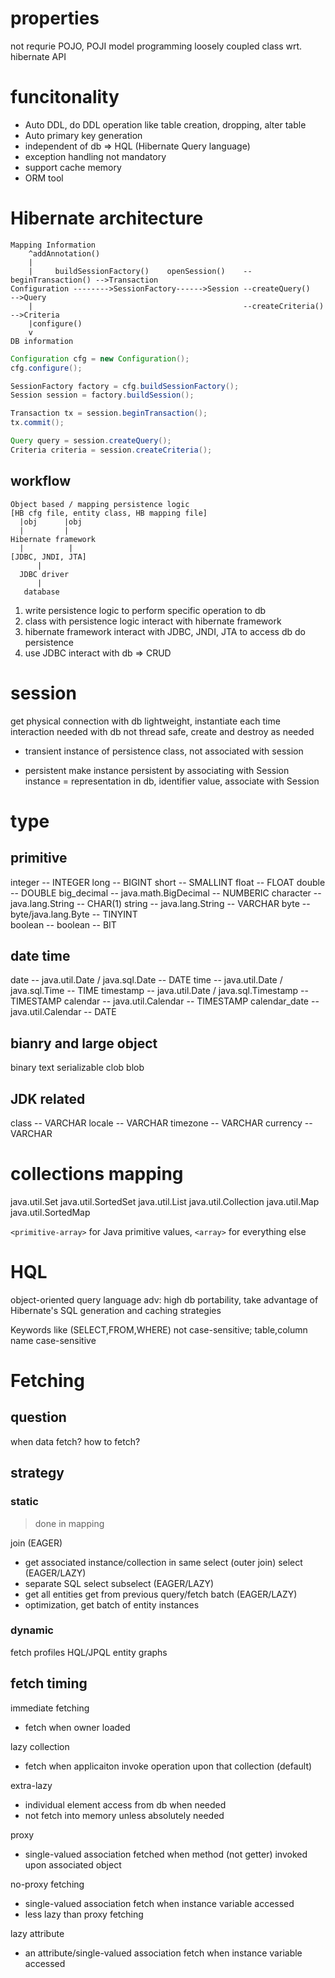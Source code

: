 # properties
not requrie POJO, POJI model programming
loosely coupled class wrt. hibernate API

# funcitonality
- Auto DDL, do DDL operation like table creation, dropping, alter table
- Auto primary key generation
- independent of db => HQL (Hibernate Query language)
- exception handling not mandatory
- support cache memory
- ORM tool


# Hibernate architecture
```
Mapping Information
    ^addAnnotation()
    |
    |     buildSessionFactory()    openSession()    --beginTransaction() -->Transaction
Configuration -------->SessionFactory------>Session --createQuery()      -->Query
    |                                               --createCriteria()   -->Criteria
    |configure()
    v
DB information
```

```java
Configuration cfg = new Configuration();
cfg.configure();

SessionFactory factory = cfg.buildSessionFactory();
Session session = factory.buildSession();

Transaction tx = session.beginTransaction();
tx.commit();

Query query = session.createQuery();
Criteria criteria = session.createCriteria();
```

## workflow
```
Object based / mapping persistence logic
[HB cfg file, entity class, HB mapping file]
  |obj      |obj
  |         |
Hibernate framework
  |          |
[JDBC, JNDI, JTA]
      |
  JDBC driver
      |
   database
```
1. write persistence logic to perform specific operation to db
2. class with persistence logic interact with hibernate framework
3. hibernate framework interact with JDBC, JNDI, JTA to access db do persistence
4. use JDBC interact with db => CRUD


# session
get physical connection with db
lightweight, instantiate each time interaction needed with db
not thread safe, create and destroy as needed

- transient
instance of persistence class, not associated with session

- persistent
make instance persistent by associating with Session
instance = representation in db, identifier value, associate with Session

# type
## primitive
integer                               --  INTEGER
long                                  --  BIGINT
short                                 --  SMALLINT
float                                 --  FLOAT
double                                --  DOUBLE
big_decimal --  java.math.BigDecimal  --  NUMBERIC
character   --  java.lang.String      --  CHAR(1)
string      --  java.lang.String      --  VARCHAR
byte        --  byte/java.lang.Byte   --  TINYINT    
boolean     --  boolean               --  BIT

## date time
date          --  java.util.Date / java.sql.Date      --  DATE
time          --  java.util.Date / java.sql.Time      --  TIME
timestamp     --  java.util.Date / java.sql.Timestamp --  TIMESTAMP
calendar      --  java.util.Calendar                  --  TIMESTAMP
calendar_date --  java.util.Calendar                  --  DATE

## bianry and large object
binary
text
serializable
clob
blob

## JDK related
class     --  VARCHAR
locale    --  VARCHAR
timezone  --  VARCHAR
currency  --  VARCHAR


# collections mapping
java.util.Set
java.util.SortedSet
java.util.List
java.util.Collection
java.util.Map
java.util.SortedMap

`<primitive-array>` for Java primitive values, `<array>` for everything else

# HQL
object-oriented query language
adv: 
high db portability, take advantage of Hibernate's SQL generation and caching strategies

Keywords like (SELECT,FROM,WHERE) not case-sensitive; table,column name case-sensitive


# Fetching 
## question
when data fetch? how to fetch?

## strategy
### static 
> done in mapping

join (EAGER)
- get associated instance/collection in same select (outer join)
select (EAGER/LAZY)
- separate SQL select
subselect (EAGER/LAZY)
- get all entities get from previous query/fetch 
batch (EAGER/LAZY)
- optimization, get batch of entity instances

### dynamic
fetch profiles
HQL/JPQL
entity graphs

## fetch timing
immediate fetching
- fetch when owner loaded

lazy collection 
- fetch when applicaiton invoke operation upon that collection (default)

extra-lazy
- individual element access from db when needed
- not fetch into memory unless absolutely needed

proxy 
- single-valued association fetched when method (not getter) invoked upon associated object

no-proxy fetching
- single-valued association fetch when instance variable accessed
- less lazy than proxy fetching

lazy attribute
- an attribute/single-valued association fetch when instance variable accessed















